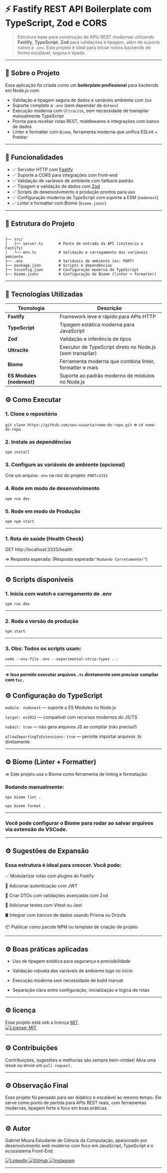 # ⚡ Fastify REST API Boilerplate com TypeScript, Zod e CORS

> Estrutura base para construção de APIs REST modernas utilizando **Fastify**, **TypeScript**, **Zod** para validações e tipagem, além de suporte nativo a `.env`. Este projeto é ideal para iniciar novos backends de forma escalável, segura e tipada.

---

## 📌 Sobre o Projeto

Essa aplicação foi criada como um **boilerplate profissional** para backends em Node.js com:

- Validação e tipagem segura de dados e variáveis ambiente com `Zod`
- Suporte completo a `.env` (sem depender de `dotenv`)
- Execução moderna com `Ultracite`, sem necessidade de transpilar manualmente TypeScript
- Pronta para receber rotas REST, middlewares e integrações com banco de dados
- Linter e formatter com `Biome`, ferramenta moderna que unifica ESLint + Prettier

---

## 🧠 Funcionalidades

- ✅ Servidor HTTP com [Fastify](https://fastify.dev/)
- ✅ Suporte a CORS para integrações com front-end
- ✅ Validação de variáveis de ambiente com fallback padrão
- ✅ Tipagem e validação de dados com [Zod](https://zod.dev/)
- ✅ Scripts de desenvolvimento e produção prontos para uso
- ✅ Configuração moderna de TypeScript com suporte a ESM (`nodenext`)
- ✅ Linter e formatter com Biome (`biome.jsonc`)

---

## 📁 Estrutura do Projeto

```

├── src/
│   ├── server.ts       # Ponto de entrada da API (instancia o Fastify)
│   └── env.ts          # Validação e carregamento das variáveis ambiente
├── .env                # Variáveis de ambiente (ex: PORT)
├── package.json        # Scripts e dependências
├── tsconfig.json       # Configuração moderna do TypeScript
├── biome.jsonc         # Configuração do Biome (linter + formatter)
```

---

## 🚀 Tecnologias Utilizadas

| Tecnologia                  | Descrição                                                                 |
|----------------------------|---------------------------------------------------------------------------|
| **Fastify**                | Framework leve e rápido para APIs HTTP                                     |
| **TypeScript**             | Tipagem estática moderna para JavaScript                                  |
| **Zod**                    | Validação e inferência de tipos                                           |
| **Ultracite**              | Executor de TypeScript direto no Node.js (sem transpilar)                 |
| **Biome**                  | Ferramenta moderna que combina linter, formatter e mais                   |
| **ES Modules (nodenext)**  | Suporte ao padrão moderno de módulos no Node.js                           |



## ⚙️ Como Executar

### 1. Clone o repositório
`git clone https://github.com/seu-usuario/nome-do-repo.git` =>
`cd nome-do-repo`

### 2. Instale as dependências
`npm install`

### 3. Configure as variáveis de ambiente (opcional)
Crie um arquivo `.env` na raiz do projeto:
`PORT=3333`

### 4. Rode em modo de desenvolvimento
`npm run dev`

### 5. Rode em modo de Produção
`npm npm start`


---



### 1. Rota de saúde (Health Check)
GET http://localhost:3333/health

=> Resposta esperada: (Resposta esperada:`"Rodando Corretamente!"`)

---

## ⚙️  Scripts disponíveis

### 1. Inicia com watch e carregamento de .env
`npm run dev`
   
---
### 2. Roda a versão de produção
`npm start`     

---

### 3. Obs: Todos os scripts usam:

`node --env-file .env --experimental-strip-types ...`

---
#### => Isso permite executar arquivos `.ts` diretamente sem precisar compilar com `tsc.`


## ⚙️  Configuração do TypeScript

`module: nodenext` — suporte a ES Modules no Node.js

`target: es2022` — compatível com recursos modernos do JS/TS

`noEmit: true` — não gera arquivos JS ao compilar (não precisa!)

`allowImportingTsExtensions:` `true` — permite importar arquivos .ts diretamente

---
## ⚙️  Biome (Linter + Formatter)
=> Este projeto usa o Biome como ferramenta de linting e formatação:

### Rodando manualmente:

`npx biome lint .`

`npx biome format .`

---

### Você pode configurar o Biome para rodar ao salvar arquivos via extensão do VSCode.

---

## ⚙️ Sugestões de Expansão

### Essa estrutura é ideal para crescer. Você pode:

✅ Modularizar rotas com plugins do Fastify

🔐 Adicionar autenticação com JWT

🧾 Criar DTOs com validações avançadas com Zod

🧪 Adicionar testes com Vitest ou Jest

🛢 Integrar com bancos de dados usando Prisma ou Drizzle

📦 Publicar como pacote NPM ou template de criação de projeto

---

## ⚙️ Boas práticas aplicadas

- Uso de tipagem estática para segurança e previsibilidade

- Validação robusta das variáveis de ambiente logo no início

- Execução moderna sem necessidade de build manual

- Separação clara entre configuração, inicialização e lógica de rotas

---

## ⚙️ licença


Esse projeto está sob a licença [MIT](./LICENSE).  
<a href="./LICENSE">
  <img alt="License: MIT" src="https://img.shields.io/badge/license-MIT-brightgreen.svg" />
</a>

---

## ⚙️ Contribuições

Contribuições, sugestões e melhorias são sempre bem-vindas!
Abra uma issue ou envie um `pull request.`

---

## ⚙️ Observação Final

Esse projeto foi pensado para ser didático e escalável ao mesmo tempo. Ele serve como ponto de partida para APIs REST reais, com ferramentas modernas, tipagem forte e foco em boas práticas.

---

## ⚙️ Autor

Gabriel Moura
Estudante de Ciência da Computação, apaixonado por desenvolvimento web moderno com foco em JavaScript, TypeScript e o ecossistema Front-End.

<p align="left">
  <a href="https://www.linkedin.com/in/gabriel-moura-dev/" target="_blank">
    <img src="https://img.shields.io/badge/LinkedIn-0A66C2?style=for-the-badge&logo=linkedin&logoColor=white" alt="LinkedIn">
  </a>
  <a href="https://github.com/G4brielMoura" target="_blank">
    <img src="https://img.shields.io/badge/GitHub-181717?style=for-the-badge&logo=github&logoColor=white" alt="GitHub">
  </a>
  <a href="https://www.instagram.com/gabrielmoura_dev/" target="_blank">
    <img src="https://img.shields.io/badge/Instagram-E4405F?style=for-the-badge&logo=instagram&logoColor=white" alt="Instagram">
  </a>
</p>

---














